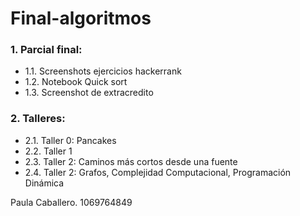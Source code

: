 # Final-algoritmos

### 1. Parcial final:
*    1.1. Screenshots ejercicios hackerrank
*    1.2. Notebook Quick sort
*    1.3. Screenshot de extracredito
### 2. Talleres:
*    2.1. Taller 0: Pancakes
*    2.2. Taller 1
*    2.3. Taller 2: Caminos más cortos desde una fuente
*    2.4. Taller 2: Grafos, Complejidad Computacional, Programación Dinámica
    
Paula Caballero. 1069764849
